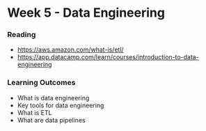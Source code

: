 # Week 5 - Data Engineering

### Reading
- https://aws.amazon.com/what-is/etl/
- https://app.datacamp.com/learn/courses/introduction-to-data-engineering


### Learning Outcomes
- What is data engineering
- Key tools for data engineering
- What is ETL
- What are data pipelines
